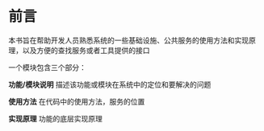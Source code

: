 # 前言

本书旨在帮助开发人员熟悉系统的一些基础设施、公共服务的使用方法和实现原理，以及方便的查找服务或者工具提供的接口

一个模块包含三个部分：

**功能/模块说明**
描述该功能或模块在系统中的定位和要解决的问题

**使用方法**
在代码中的使用方法，服务的位置

**实现原理**
功能的底层实现原理